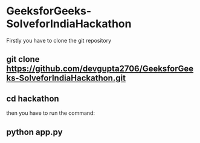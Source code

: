 # GeeksforGeeks-SolveforIndiaHackathon



Firstly you have to clone the git repository

## git clone https://github.com/devgupta2706/GeeksforGeeks-SolveforIndiaHackathon.git
 
## cd hackathon

then you have to run the command:
## python app.py
